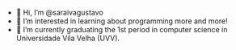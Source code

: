 - 👋 Hi, I’m @saraivagustavo
- 👀 I’m interested in learning about programming more and more!
- 🌱 I’m currently graduating the 1st period in computer science in Universidade Vila Velha (UVV).

<!---
saraivagustavo/saraivagustavo is a ✨ special ✨ repository because its `README.md` (this file) appears on your GitHub profile.
You can click the Preview link to take a look at your changes.
--->
